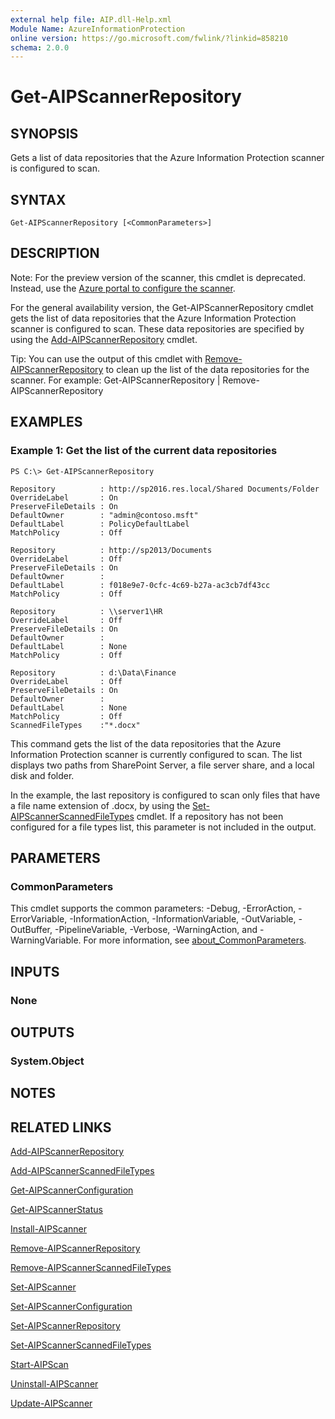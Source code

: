 ```yaml
---
external help file: AIP.dll-Help.xml
Module Name: AzureInformationProtection
online version: https://go.microsoft.com/fwlink/?linkid=858210
schema: 2.0.0
---
```


# Get-AIPScannerRepository

## SYNOPSIS
Gets a list of data repositories that the Azure Information Protection scanner is configured to scan.

## SYNTAX

```
Get-AIPScannerRepository [<CommonParameters>]
```

## DESCRIPTION
Note: For the preview version of the scanner, this cmdlet is deprecated. Instead, use the [Azure portal to configure the scanner](/information-protection/deploy-aip-scanner-preview).

For the general availability version, the Get-AIPScannerRepository cmdlet gets the list of data repositories that the Azure Information Protection scanner is configured to scan. These data repositories are specified by using the [Add-AIPScannerRepository](./Add-AIPScannerRepository.md) cmdlet. 

Tip: You can use the output of this cmdlet with [Remove-AIPScannerRepository](./Remove-AIPScannerRepository.md) to clean up the list of the data repositories for the scanner. For example: Get-AIPScannerRepository | Remove-AIPScannerRepository

## EXAMPLES

### Example 1: Get the list of the current data repositories
```
PS C:\> Get-AIPScannerRepository

Repository          : http://sp2016.res.local/Shared Documents/Folder
OverrideLabel       : On
PreserveFileDetails : On
DefaultOwner        : "admin@contoso.msft"  
DefaultLabel        : PolicyDefaultLabel
MatchPolicy         : Off

Repository          : http://sp2013/Documents
OverrideLabel       : Off
PreserveFileDetails : On
DefaultOwner        :
DefaultLabel        : f018e9e7-0cfc-4c69-b27a-ac3cb7df43cc
MatchPolicy         : Off

Repository          : \\server1\HR
OverrideLabel       : Off
PreserveFileDetails : On
DefaultOwner        :
DefaultLabel        : None
MatchPolicy         : Off

Repository          : d:\Data\Finance
OverrideLabel       : Off
PreserveFileDetails : On
DefaultOwner        :
DefaultLabel        : None
MatchPolicy         : Off
ScannedFileTypes    :"*.docx"
```

This command gets the list of the data repositories that the Azure Information Protection scanner is currently configured to scan. The list displays two paths from SharePoint Server, a file server share, and a local disk and folder.

In the example, the last repository is configured to scan only files that have a file name extension of .docx, by using the [Set-AIPScannerScannedFileTypes](./Set-AIPScannerScannedFileTypes.md) cmdlet. If a repository has not been configured for a file types list, this parameter is not included in the output.

## PARAMETERS

### CommonParameters
This cmdlet supports the common parameters: -Debug, -ErrorAction, -ErrorVariable, -InformationAction, -InformationVariable, -OutVariable, -OutBuffer, -PipelineVariable, -Verbose, -WarningAction, and -WarningVariable. For more information, see [about_CommonParameters](https://go.microsoft.com/fwlink/?LinkID=113216).

## INPUTS

### None

## OUTPUTS

### System.Object

## NOTES

## RELATED LINKS

[Add-AIPScannerRepository](./Add-AIPScannerRepository.md)

[Add-AIPScannerScannedFileTypes](Add-AIPScannerScannedFileTypes.md)

[Get-AIPScannerConfiguration](./Get-AIPScannerConfiguration.md)

[Get-AIPScannerStatus](./Get-AIPScannerStatus.md)

[Install-AIPScanner](./Install-AIPScanner.md)

[Remove-AIPScannerRepository](./Remove-AIPScannerRepository.md)

[Remove-AIPScannerScannedFileTypes](./Remove-AIPScannerScannedFileTypes.md)

[Set-AIPScanner](./Set-AIPScanner.md)

[Set-AIPScannerConfiguration](./Set-AIPScannerConfiguration.md)

[Set-AIPScannerRepository](./Set-AIPScannerRepository.md)

[Set-AIPScannerScannedFileTypes](./Set-AIPScannerRepository.md)

[Start-AIPScan](./Start-AIPScan.md)

[Uninstall-AIPScanner](./Uninstall-AIPScanner.md)

[Update-AIPScanner](./Update-AIPScanner.md)
